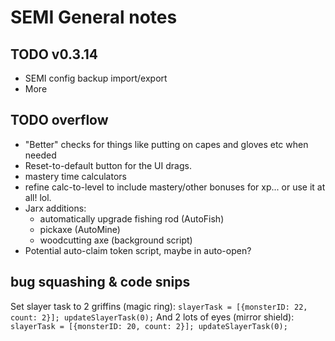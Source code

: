 # SEMI General notes

## TODO v0.3.14

* SEMI config backup import/export
* More

## TODO overflow

* "Better" checks for things like putting on capes and gloves etc when needed
* Reset-to-default button for the UI drags.
* mastery time calculators
* refine calc-to-level to include mastery/other bonuses for xp... or use it at all! lol.
* Jarx additions:
    * automatically upgrade fishing rod (AutoFish)
    * pickaxe (AutoMine)
    * woodcutting axe (background script)
* Potential auto-claim token script, maybe in auto-open?

## bug squashing & code snips

Set slayer task to 2 griffins (magic ring):
`slayerTask = [{monsterID: 22, count: 2}]; updateSlayerTask(0);`
And 2 lots of eyes (mirror shield):
`slayerTask = [{monsterID: 20, count: 2}]; updateSlayerTask(0);`
